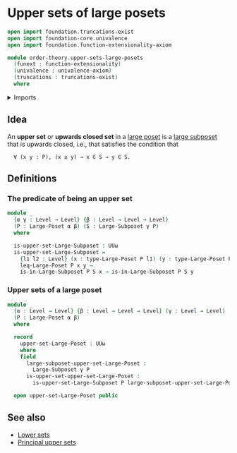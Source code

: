 # Upper sets of large posets

```agda
open import foundation.truncations-exist
open import foundation-core.univalence
open import foundation.function-extensionality-axiom

module order-theory.upper-sets-large-posets
  (funext : function-extensionality)
  (univalence : univalence-axiom)
  (truncations : truncations-exist)
  where
```

<details><summary>Imports</summary>

```agda
open import foundation.universe-levels

open import order-theory.large-posets funext univalence truncations
open import order-theory.large-subposets funext univalence truncations
```

</details>

## Idea

An **upper set** or **upwards closed set** in a
[large poset](order-theory.large-posets.md) is a
[large subposet](order-theory.large-subposets.md) that is upwards closed, i.e.,
that satisfies the condition that

```text
  ∀ (x y : P), (x ≤ y) → x ∈ S → y ∈ S.
```

## Definitions

### The predicate of being an upper set

```agda
module _
  {α γ : Level → Level} {β : Level → Level → Level}
  (P : Large-Poset α β) (S : Large-Subposet γ P)
  where

  is-upper-set-Large-Subposet : UUω
  is-upper-set-Large-Subposet =
    {l1 l2 : Level} (x : type-Large-Poset P l1) (y : type-Large-Poset P l2) →
    leq-Large-Poset P x y →
    is-in-Large-Subposet P S x → is-in-Large-Subposet P S y
```

### Upper sets of a large poset

```agda
module _
  {α : Level → Level} {β : Level → Level → Level} (γ : Level → Level)
  (P : Large-Poset α β)
  where

  record
    upper-set-Large-Poset : UUω
    where
    field
      large-subposet-upper-set-Large-Poset :
        Large-Subposet γ P
      is-upper-set-upper-set-Large-Poset :
        is-upper-set-Large-Subposet P large-subposet-upper-set-Large-Poset

  open upper-set-Large-Poset public
```

## See also

- [Lower sets](order-theory.lower-sets-large-posets.md)
- [Principal upper sets](order-theory.principal-upper-sets-large-posets.md)
